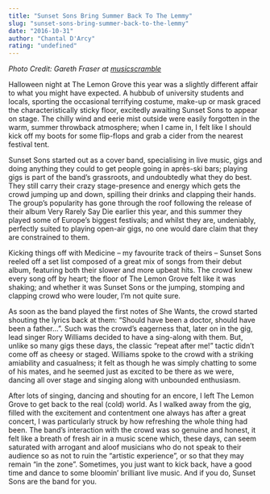 ```yaml
---
title: "Sunset Sons Bring Summer Back To The Lemmy"
slug: "sunset-sons-bring-summer-back-to-the-lemmy"
date: "2016-10-31"
author: "Chantal D'Arcy"
rating: "undefined"
---
```


_Photo Credit: Gareth Fraser at [musicscramble](http://www.musicscramble.co.uk/sunset-sons-live-glasgow-qmu-march-2016-gareth-fraser-musicscramble-01/)_

Halloween night at The Lemon Grove this year was a slightly different affair to what you might have expected. A hubbub of university students and locals, sporting the occasional terrifying costume, make-up or mask graced the characteristically sticky floor, excitedly awaiting Sunset Sons to appear on stage. The chilly wind and eerie mist outside were easily forgotten in the warm, summer throwback atmosphere; when I came in, I felt like I should kick off my boots for some flip-flops and grab a cider from the nearest festival tent.

Sunset Sons started out as a cover band, specialising in live music, gigs and doing anything they could to get people going in après-ski bars; playing gigs is part of the band’s grassroots, and undoubtedly what they do best. They still carry their crazy stage-presence and energy which gets the crowd jumping up and down, spilling their drinks and clapping their hands. The group’s popularity has gone through the roof following the release of their album Very Rarely Say Die earlier this year, and this summer they played some of Europe’s biggest festivals; and whilst they are, undeniably, perfectly suited to playing open-air gigs, no one would dare claim that they are constrained to them.

Kicking things off with Medicine – my favourite track of theirs – Sunset Sons reeled off a set list composed of a great mix of songs from their debut album, featuring both their slower and more upbeat hits. The crowd knew every song off by heart; the floor of The Lemon Grove felt like it was shaking; and whether it was Sunset Sons or the jumping, stomping and clapping crowd who were louder, I’m not quite sure.

As soon as the band played the first notes of She Wants, the crowd started shouting the lyrics back at them: “Should have been a doctor, should have been a father…”. Such was the crowd’s eagerness that, later on in the gig, lead singer Rory Williams decided to have a sing-along with them. But, unlike so many gigs these days, the classic “repeat after me!” tactic didn’t come off as cheesy or staged. Williams spoke to the crowd with a striking amiability and casualness; it felt as though he was simply chatting to some of his mates, and he seemed just as excited to be there as we were, dancing all over stage and singing along with unbounded enthusiasm.

After lots of singing, dancing and shouting for an encore, I left The Lemon Grove to get back to the real (cold) world. As I walked away from the gig, filled with the excitement and contentment one always has after a great concert, I was particularly struck by how refreshing the whole thing had been. The band’s interaction with the crowd was so genuine and honest, it felt like a breath of fresh air in a music scene which, these days, can seem saturated with arrogant and aloof musicians who do not speak to their audience so as not to ruin the “artistic experience”, or so that they may remain “in the zone”. Sometimes, you just want to kick back, have a good time and dance to some bloomin’ brilliant live music. And if you do, Sunset Sons are the band for you.
